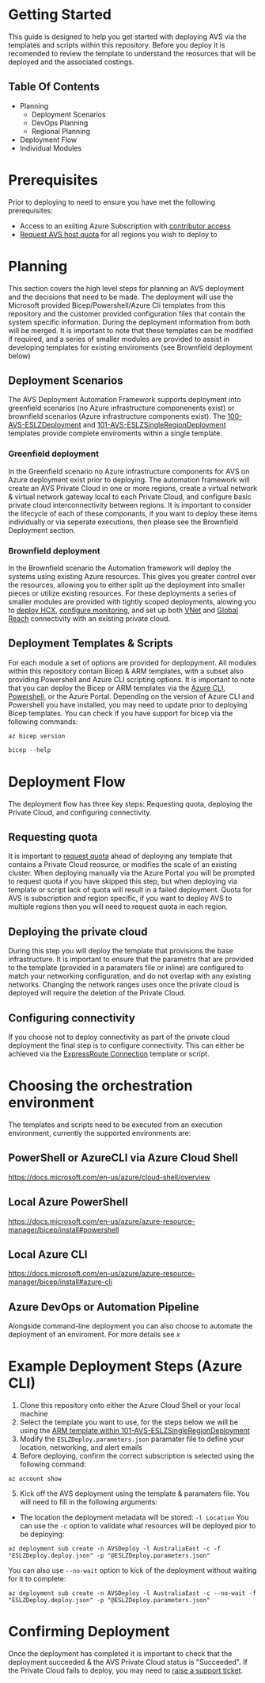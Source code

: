 # Getting Started

This guide is designed to help you get started with deploying AVS via the templates and scripts within this repository. Before you deploy it is recomended to review the template to understand the reosurces that will be deployed and the associated costings.

## Table Of Contents
- Planning
  - Deployment Scenarios
  - DevOps Planning
  - Regional Planning
- Deployment Flow
- Individual Modules

# Prerequisites
Prior to deploying to need to ensure you have met the following prerequisites:
- Access to an exiiting Azure Subscription with [contributor access](https://docs.microsoft.com/en-us/azure/role-based-access-control/role-assignments-portal)
- [Request AVS host quota](https://docs.microsoft.com/en-us/azure/azure-vmware/request-host-quota-azure-vmware-solution) for all regions you wish to deploy to

# Planning
This section covers the high level steps for planning an AVS deployment and the decisions that need to be made.
The deployment will use the Microsoft provided Bicep/Powershell/Azure Cli templates from this repository and the customer provided configuration files that contain the system specific information. During the deployment information from both will be merged.
It is important to note that these templates can be modified if required, and a series of smaller modules are provided to assist in developing templates for existing enviroments (see Brownfield deployment below)

## Deployment Scenarios
The AVS Deployment Automation Framework supports deployment into greenfield scenarios (no Azure infrastructure componenents exist) or brownfield scenarios (Azure infrastructure components exist). The [100-AVS-ESLZDeployment](100-AVS-ESLZDeployment/) and [101-AVS-ESLZSingleRegionDeployment](101-AVS-ESLZSingleRegionDeployment/) templates provide complete enviroments within a single template.

### Greenfield deployment
In the Greenfield scenario no Azure infrastructure components for AVS on Azure deployment exist prior to deploying. The automation framework will create an AVS Private Cloud in one or more regions, create a virtual network & virtual network gateway local to each Private Cloud, and configure basic private cloud interconnectivity between regions.
It is important to consider the lifecycle of each of these componants, if you want to deploy these items individually or via seperate executions, then please see the Brownfield Deployment section.

### Brownfield deployment
In the Brownfield scenario the Automation framework will deploy the systems using existing Azure resources. This gives you greater control over the resources, allowing you to either split up the deployment into smaller pieces or utilize existing resources. For these deployments a series of smaller modules are provided with tightly scoped deployments, alowing you to [deploy HCX](008-AVS-HCX/), [configure monitoring](006-AVS-Monitor-Utilization/), and set up both [VNet](004-AVS-ExRConnection-NewVNet/) and [Global Reach](005-AVS-GlobalReach/) connectivity with an existing private cloud.

## Deployment Templates & Scripts
For each module a set of options are provided for deplopyment. All modules within this repository contain Bicep & ARM templates, with a subset also providing Powershell and Azure CLI scripting options.
It is important to note that you can deploy the Bicep or ARM templates via the [Azure CLI](https://docs.microsoft.com/en-us/azure/azure-resource-manager/bicep/install#azure-cli), [Powershell](https://docs.microsoft.com/en-us/azure/azure-resource-manager/bicep/install#powershell), or the Azure Portal. Depending on the version of Azure CLI and Powershell you have installed, you may need to update prior to deploying Bicep templates. You can check if you have support for bicep via the following commands:
```Azure CLI
az bicep version
```
```Powershell
bicep --help
```

# Deployment Flow
The deployment flow has three key steps: Requesting quota, deploying the Private Cloud, and configuring connectivity.

## Requesting quota
It is important to [request quota](https://docs.microsoft.com/en-us/azure/azure-vmware/request-host-quota-azure-vmware-solution) ahead of deploying any template that contains a Private Cloud reosurce, or modifies the scale of an existing cluster. When deploying manually via the Azure Portal you will be prompted to request quota if you have skipped this step, but when deploying via template or script lack of quota will result in a failed deployment.
Quota for AVS is subscription and region specific, if you want to deploy AVS to multiple regions then you will need to request quota in each region.

## Deploying the private cloud
During this step you will deploy the template that provisions the base infrastructure. It is important to ensure that the parametrs that are provided to the template (provided in a paramaters file or inline) are configured to match your networking configuration, and do not overlap with any existing networks. Changing the network ranges uses once the private cloud is deployed will require the deletion of the Private Cloud.

## Configuring connectivity
If you choose not to deploy connectivity as part of the private cloud deployment the final step is to configure connectivity. This can either be achieved via the [ExpressRoute Connection](002-AVS-ExRConnection-GenerateAuthKey/) template or script.

# Choosing the orchestration environment
The templates and scripts need to be executed from an execution environment, currently the supported environments are:

## PowerShell or AzureCLI via Azure Cloud Shell
https://docs.microsoft.com/en-us/azure/cloud-shell/overview
## Local Azure PowerShell
https://docs.microsoft.com/en-us/azure/azure-resource-manager/bicep/install#powershell
## Local Azure CLI
https://docs.microsoft.com/en-us/azure/azure-resource-manager/bicep/install#azure-cli
## Azure DevOps or Automation Pipeline
Alongside command-line deployment you can also choose to automate the deployment of an enviroment. For more details see _x_

# Example Deployment Steps (Azure CLI)
1. Clone this repository onto either the Azure Cloud Shell or your local machine
2. Select the template you want to use, for the steps below we will be using the [ARM template within 101-AVS-ESLZSingleRegionDeployment](101-AVS-ESLZSingleRegionDeployment/ARM/)
3. Modify the `ESLZDeploy.parameters.json` paramater file to define your location, networking, and alert emails
4. Before deploying, confirm the correct subscription is selected using the following command:
```Azure CLI
az account show
```
5. Kick off the AVS deployment using the template & paramaters file. You will need to fill in the following arguments:
 - The location the deployment metadata will be stored: `-l Location`
You can use the `-c` option to validate what resources will be deployed pior to be deploying:
```Azure CLI
az deployment sub create -n AVSDeploy -l AustraliaEast -c -f "ESLZDeploy.deploy.json" -p "@ESLZDeploy.parameters.json"
```
You can also use `--no-wait` option to kick of the deployment without waiting for it to complete:
```Azure CLI
az deployment sub create -n AVSDeploy -l AustraliaEast -c --no-wait -f "ESLZDeploy.deploy.json" -p "@ESLZDeploy.parameters.json"
```

# Confirming Deployment
Once the deployment has completed it is important to check that the deployment succeeded & the AVS Private Cloud status is "Succeeded". If the Private Cloud fails to deploy, you may need to [raise a support ticket](https://docs.microsoft.com/en-us/azure/azure-vmware/fix-deployment-failures).